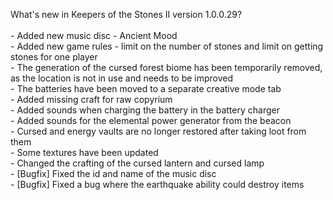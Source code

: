 What's new in Keepers of the Stones II version 1.0.0.29?<br />
<br />- Added new music disc - Ancient Mood
<br />- Added new game rules - limit on the number of stones and limit on getting stones for one player
<br />- The generation of the cursed forest biome has been temporarily removed, as the location is not in use and needs to be improved
<br />- The batteries have been moved to a separate creative mode tab
<br />- Added missing craft for raw copyrium
<br />- Added sounds when charging the battery in the battery charger
<br />- Added sounds for the elemental power generator from the beacon
<br />- Cursed and energy vaults are no longer restored after taking loot from them
<br />- Some textures have been updated
<br />- Changed the crafting of the cursed lantern and cursed lamp
<br />- [Bugfix] Fixed the id and name of the music disc
<br />- [Bugfix] Fixed a bug where the earthquake ability could destroy items